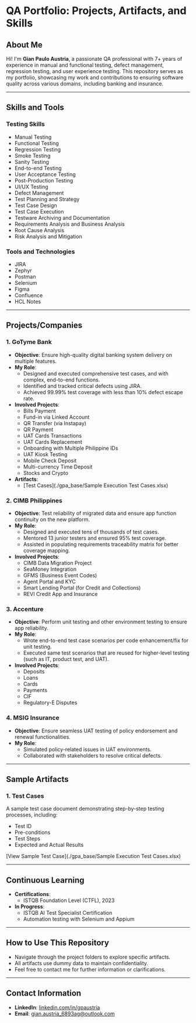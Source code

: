 # QA Portfolio: Projects, Artifacts, and Skills

## About Me
Hi! I'm **Gian Paulo Austria**, a passionate QA professional with 7+ years of experience in manual and functional testing, defect management, regression testing, and user experience testing. This repository serves as my portfolio, showcasing my work and contributions to ensuring software quality across various domains, including banking and insurance.

---

## Skills and Tools

### **Testing Skills**
- Manual Testing
- Functional Testing
- Regression Testing
- Smoke Testing
- Sanity Testing
- End-to-end Testing
- User Acceptance Testing
- Post-Production Testing
- UI/UX Testing
- Defect Management
- Test Planning and Strategy
- Test Case Design
- Test Case Execution
- Testware Archiving and Documentation
- Requirements Analysis and Business Analysis
- Root Cause Analysis
- Risk Analysis and Mitigation

### **Tools and Technologies**
- JIRA
- Zephyr
- Postman
- Selenium
- Figma
- Confluence
- HCL Notes

---

## Projects/Companies

### **1. GoTyme Bank**
- **Objective**: Ensure high-quality digital banking system delivery on multiple features.
- **My Role**:
  - Designed and executed comprehensive test cases, and with complex, end-to-end functions.
  - Identified and tracked critical defects using JIRA.
  - Achieved 99.99% test coverage with less than 10% defect escape rate.
- **Involved Projects**:
  - Bills Payment
  - Fund-in via Linked Account
  - QR Transfer (via Instapay)
  - QR Payment
  - UAT Cards Transactions
  - UAT Cards Replacement
  - Onboarding with Multiple Philippine IDs
  - UAT Kiosk Testing
  - Mobile Check Deposit
  - Multi-currency Time Deposit
  - Stocks and Crypto
- **Artifacts**:
  - [Test Cases](./gpa_base/Sample Execution Test Cases.xlsx)

### **2. CIMB Philippines**
- **Objective**: Test reliability of migrated data and ensure app function continuity on the new platform.
- **My Role**:
  - Designed and executed tens of thousands of test cases.
  - Mentored 13 junior testers and ensured 95% test coverage.
  - Assisted in populating requirements traceability matrix for better coverage mapping.
- **Involved Projects**:
  - CIMB Data Migration Project
  - SeaMoney Integration
  - GFMS (Business Event Codes)
  - Agent Portal and KYC
  - Smart Lending Portal (for Credit and Collections)
  - REVI Credit App and Insurance

### **3. Accenture**
- **Objective**: Perform unit testing and other environment testing to ensure app reliability.
- **My Role**:
  - Wrote end-to-end test case scenarios per code enhancement/fix for unit testing.
  - Executed same test scenarios that are reused for higher-level testing (such as IT, product test, and UAT).
- **Involved Projects**:
  - Deposits
  - Loans
  - Cards
  - Payments
  - CIF
  - Regulatory-E Disputes

### **4. MSIG Insurance**
- **Objective**: Ensure seamless UAT testing of policy endorsement and renewal functionalities.
- **My Role**:
  - Simulated policy-related issues in UAT environments.
  - Collaborated with stakeholders to resolve critical defects.

---

## Sample Artifacts

### **1. Test Cases**
A sample test case document demonstrating step-by-step testing processes, including:
- Test ID
- Pre-conditions
- Test Steps
- Expected and Actual Results

[View Sample Test Case](./gpa_base/Sample Execution Test Cases.xlsx)

---

## Continuous Learning
- **Certifications**:
  - ISTQB Foundation Level (CTFL), 2023
- **In Progress**:
  - ISTQB AI Test Specialist Certification
  - Automation testing with Selenium and Appium

---

## How to Use This Repository
- Navigate through the project folders to explore specific artifacts.
- All artifacts use dummy data to maintain confidentiality.
- Feel free to contact me for further information or clarifications.

---

## Contact Information
- **LinkedIn**: [linkedin.com/in/gpaustria](https://linkedin.com/in/gpaustria)
- **Email**: [gian.austria_6893ag@outlook.com](mailto:gian.austria_6893ag@outlook.com)
